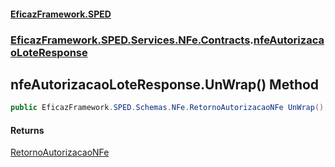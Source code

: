 #### [EficazFramework.SPED](EficazFrameworkSPED.md 'EficazFramework SPED')
### [EficazFramework.SPED.Services.NFe.Contracts](EficazFramework.SPED.Services.NFe.Contracts.md 'EficazFramework.SPED.Services.NFe.Contracts').[nfeAutorizacaoLoteResponse](EficazFramework.SPED.Services.NFe.Contracts/nfeAutorizacaoLoteResponse.md 'EficazFramework.SPED.Services.NFe.Contracts.nfeAutorizacaoLoteResponse')

## nfeAutorizacaoLoteResponse.UnWrap() Method

```csharp
public EficazFramework.SPED.Schemas.NFe.RetornoAutorizacaoNFe UnWrap();
```

#### Returns
[RetornoAutorizacaoNFe](EficazFramework.SPED.Schemas.NFe/RetornoAutorizacaoNFe.md 'EficazFramework.SPED.Schemas.NFe.RetornoAutorizacaoNFe')